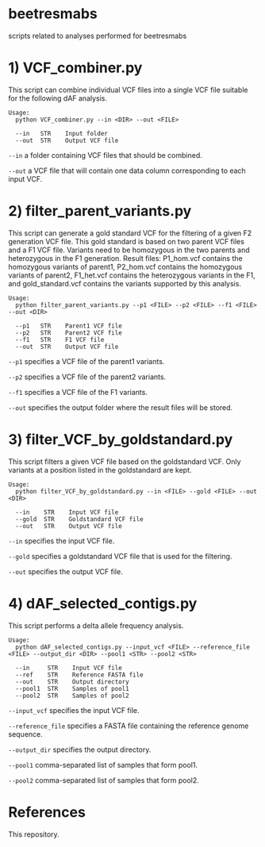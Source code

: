 # beetresmabs
scripts related to analyses performed for beetresmabs

# 1) VCF_combiner.py

This script can combine individual VCF files into a single VCF file suitable for the following dAF analysis.

```
Usage:
  python VCF_combiner.py --in <DIR> --out <FILE>

  --in   STR    Input folder
  --out  STR    Output VCF file
```

`--in` a folder containing VCF files that should be combined.

`--out` a VCF file that will contain one data column corresponding to each input VCF.


# 2) filter_parent_variants.py

This script can generate a gold standard VCF for the filtering of a given F2 generation VCF file. This gold standard is based on two parent VCF files and a F1 VCF file. Variants need to be homozygous in the two parents and heterozygous in the F1 generation.
Result files: P1_hom.vcf contains the homozygous variants of parent1, P2_hom.vcf contains the homozygous variants of parent2, F1_het.vcf contains the heterozygous variants in the F1, and gold_standard.vcf contains the variants supported by this analysis.

```
Usage:
  python filter_parent_variants.py --p1 <FILE> --p2 <FILE> --f1 <FILE> --out <DIR>

  --p1   STR    Parent1 VCF file
  --p2   STR    Parent2 VCF file
  --f1   STR    F1 VCF file
  --out  STR    Output VCF file
```

`--p1` specifies a VCF file of the parent1 variants.

`--p2` specifies a VCF file of the parent2 variants.

`--f1` specifies a VCF file of the F1 variants.

`--out` specifies the output folder where the result files will be stored.




# 3) filter_VCF_by_goldstandard.py

This script filters a given VCF file based on the goldstandard VCF. Only variants at a position listed in the goldstandard are kept.

```
Usage:
  python filter_VCF_by_goldstandard.py --in <FILE> --gold <FILE> --out <DIR>

  --in    STR    Input VCF file
  --gold  STR    Goldstandard VCF file
  --out   STR    Output VCF file
```

`--in` specifies the input VCF file.

`--gold` specifies a goldstandard VCF file that is used for the filtering.

`--out` specifies the output VCF file.


# 4) dAF_selected_contigs.py

This script performs a delta allele frequency analysis.

```
Usage:
  python dAF_selected_contigs.py --input_vcf <FILE> --reference_file <FILE> --output_dir <DIR> --pool1 <STR> --pool2 <STR>

  --in     STR    Input VCF file
  --ref    STR    Reference FASTA file
  --out    STR    Output directory
  --pool1  STR    Samples of pool1
  --pool2  STR    Samples of pool2
```

`--input_vcf` specifies the input VCF file.

`--reference_file` specifies a FASTA file containing the reference genome sequence.

`--output_dir` specifies the output directory.

`--pool1` comma-separated list of samples that form pool1.

`--pool2` comma-separated list of samples that form pool2.


# References

This repository.
